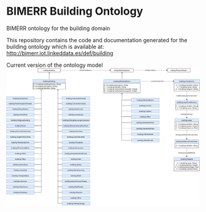 # BIMERR Building Ontology
BIMERR ontology for the building domain

This repository contains the code and documentation generated for the building ontology which is available at: http://bimerr.iot.linkeddata.es/def/building

Current version of the ontology model
![Current version of the model](https://github.com/oeg-upm/bimerr-building/blob/master/diagrams/diagram.jpg "Building model")
